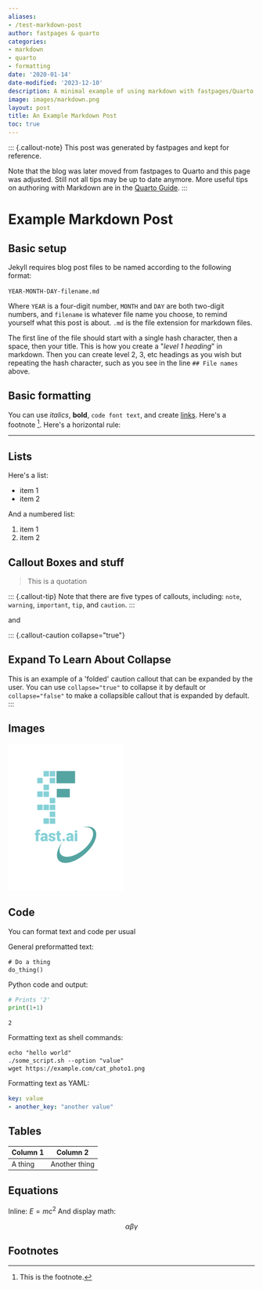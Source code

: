 ```yaml
---
aliases:
- /test-markdown-post
author: fastpages & quarto
categories:
- markdown
- quarto
- formatting
date: '2020-01-14'
date-modified: '2023-12-10'
description: A minimal example of using markdown with fastpages/Quarto.
image: images/markdown.png
layout: post
title: An Example Markdown Post
toc: true
---
```



::: {.callout-note}
This post was generated by fastpages and kept for reference.

Note that the blog was later moved from fastpages to Quarto and this page was adjusted. Still not all tips may be up to date anymore.
More useful tips on authoring with Markdown are in the [Quarto Guide](https://quarto.org/docs/authoring/markdown-basics.html).
:::

# Example Markdown Post

## Basic setup

Jekyll requires blog post files to be named according to the following format:

`YEAR-MONTH-DAY-filename.md`

Where `YEAR` is a four-digit number, `MONTH` and `DAY` are both two-digit numbers, and `filename` is whatever file name you choose, to remind yourself what this post is about. `.md` is the file extension for markdown files.

The first line of the file should start with a single hash character, then a space, then your title. This is how you create a "*level 1 heading*" in markdown. Then you can create level 2, 3, etc headings as you wish but repeating the hash character, such as you see in the line `## File names` above.

## Basic formatting

You can use *italics*, **bold**, `code font text`, and create [links](https://www.markdownguide.org/cheat-sheet/). Here's a footnote [^1]. Here's a horizontal rule:

---

## Lists

Here's a list:

- item 1
- item 2

And a numbered list:

1. item 1
1. item 2

## Callout Boxes and stuff

> This is a quotation

::: {.callout-tip}
Note that there are five types of callouts, including:
`note`, `warning`, `important`, `tip`, and `caution`.
:::

and

::: {.callout-caution collapse="true"}
## Expand To Learn About Collapse

This is an example of a 'folded' caution callout that can be expanded by the user. You can use `collapse="true"` to collapse it by default or `collapse="false"` to make a collapsible callout that is expanded by default.
:::

## Images

![](images/fastai.png "fast.ai's logo")

## Code

You can format text and code per usual 

General preformatted text:

    # Do a thing
    do_thing()

Python code and output:

```python
# Prints '2'
print(1+1)
```

    2

Formatting text as shell commands:

```shell
echo "hello world"
./some_script.sh --option "value"
wget https://example.com/cat_photo1.png
```

Formatting text as YAML:

```yaml
key: value
- another_key: "another value"
```


## Tables

| Column 1 | Column 2 |
|-|-|
| A thing | Another thing |


## Equations

Inline: $E = mc^2$
And display math:

$$\alpha \beta \gamma$$


## Footnotes



[^1]: This is the footnote.

